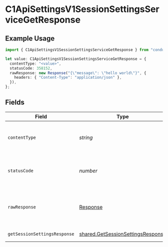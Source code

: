 # C1ApiSettingsV1SessionSettingsServiceGetResponse

## Example Usage

```typescript
import { C1ApiSettingsV1SessionSettingsServiceGetResponse } from "conductorone-sdk-typescript/sdk/models/operations";

let value: C1ApiSettingsV1SessionSettingsServiceGetResponse = {
  contentType: "<value>",
  statusCode: 358152,
  rawResponse: new Response("{\"message\": \"hello world\"}", {
    headers: { "Content-Type": "application/json" },
  }),
};
```

## Fields

| Field                                                                                         | Type                                                                                          | Required                                                                                      | Description                                                                                   |
| --------------------------------------------------------------------------------------------- | --------------------------------------------------------------------------------------------- | --------------------------------------------------------------------------------------------- | --------------------------------------------------------------------------------------------- |
| `contentType`                                                                                 | *string*                                                                                      | :heavy_check_mark:                                                                            | HTTP response content type for this operation                                                 |
| `statusCode`                                                                                  | *number*                                                                                      | :heavy_check_mark:                                                                            | HTTP response status code for this operation                                                  |
| `rawResponse`                                                                                 | [Response](https://developer.mozilla.org/en-US/docs/Web/API/Response)                         | :heavy_check_mark:                                                                            | Raw HTTP response; suitable for custom response parsing                                       |
| `getSessionSettingsResponse`                                                                  | [shared.GetSessionSettingsResponse](../../../sdk/models/shared/getsessionsettingsresponse.md) | :heavy_minus_sign:                                                                            | Successful response                                                                           |